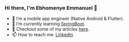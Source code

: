 ### Hi there, I'm Ebhomenye Emmanuel 👋

* 🌱 I’m a mobile app engineer (Native Android & Flutter).
* 🌱 I’m currently learning [SpringBoot](https://github.com/EbhomenyeEmmanuel/firstapp).
* 🔭 Checkout some of my articles [here](https://medium.com/@eebhomenye).
* 📫 How to reach me: [LinkedIn](https://www.linkedin.com/in/ebhomenye-emmanuel/). 


<!--
**EbhomenyeEmmanuel/EbhomenyeEmmanuel** is a ✨ _special_ ✨ repository because its `README.md` (this file) appears on your GitHub profile.

Here are some ideas to get you started:

- 🔭 I’m currently working on ...
- 🌱 I’m currently learning ...
- 👯 I’m looking to collaborate on ...
- 🤔 I’m looking for help with ...
- 💬 Ask me about ...
- 📫 How to reach me: ...
- 😄 Pronouns: ...
- ⚡ Fun fact: ...
-->
